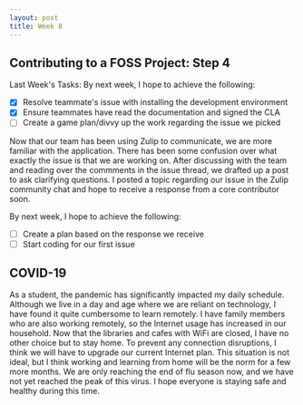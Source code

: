 ```yaml
---
layout: post
title: Week 8
---
```


## Contributing to a FOSS Project: Step 4

Last Week's Tasks:
By next week, I hope to achieve the following:
- [x] Resolve teammate's issue with installing the development environment
- [x] Ensure teammates have read the documentation and signed the CLA
- [ ] Create a game plan/divvy up the work regarding the issue we picked

Now that our team has been using Zulip to communicate, we are more familiar with the application. There has been some confusion over what exactly the issue is that we are working on. After discussing with the team and reading over the commments in the issue thread, we drafted up a post to ask clarifying questions. I posted a topic regarding our issue in the Zulip community chat and hope to receive a response from a core contributor soon. 

By next week, I hope to achieve the following:
- [ ] Create a plan based on the response we receive
- [ ] Start coding for our first issue

## COVID-19

As a student, the pandemic has significantly impacted my daily schedule. Although we live in a day and age where we are reliant on technology, I have found it quite cumbersome to learn remotely. I have family members who are also working remotely, so the Internet usage has increased in our household. Now that the libraries and cafes with WiFi are closed, I have no other choice but to stay home. To prevent any connection disruptions, I think we will have to upgrade our current Internet plan. This situation is not ideal, but I think working and learning from home will be the norm for a few more months. We are only reaching the end of flu season now, and we have not yet reached the peak of this virus. I hope everyone is staying safe and healthy during this time.
